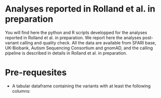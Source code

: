# Analyses reported in Rolland et al. in preparation

You will find here the python and R scripts developped for the analyses reported in Rolland et al. in preparation.
We report here the analyses post-variant calling and quality check.
All the data are available from SFARI base, UK-Biobank, Autism Sequencing Consortium and gnomAD, and the calling pipeline is described in details in Rolland et al. in preparation.

# Pre-requesites

- A tabular dataframe containing the variants with at least the following columns:

